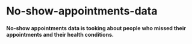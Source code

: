 # No-show-appointments-data
#### No-show appointments data is tooking about people who missed their appointments and their health conditions.

